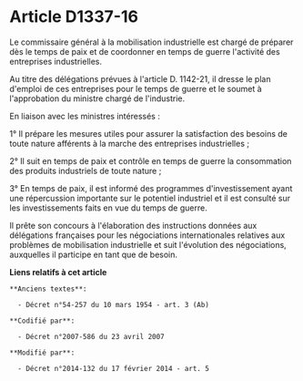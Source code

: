 # Article D1337-16

Le commissaire général à la mobilisation industrielle est chargé de préparer dès le temps de paix et de coordonner en temps
de guerre l'activité des entreprises industrielles. 

Au titre des délégations prévues à l'article D. 1142-21, il dresse le plan d'emploi de ces entreprises pour le temps de
guerre et le soumet à l'approbation du ministre chargé de l'industrie. 

En liaison avec les ministres intéressés : 

1° Il prépare les mesures utiles pour assurer la satisfaction des besoins de toute nature afférents à la marche des
entreprises industrielles ; 

2° Il suit en temps de paix et contrôle en temps de guerre la consommation des produits industriels de toute nature ; 

3° En temps de paix, il est informé des programmes d'investissement ayant une répercussion importante sur le potentiel
industriel et il est consulté sur les investissements faits en vue du temps de guerre. 

Il prête son concours à l'élaboration des instructions données aux délégations françaises pour les négociations
internationales relatives aux problèmes de mobilisation industrielle et suit l'évolution des négociations, auxquelles il
participe en tant que de besoin.

**Liens relatifs à cet article**

	**Anciens textes**:

	  - Décret n°54-257 du 10 mars 1954 - art. 3 (Ab)

	**Codifié par**:

	  - Décret n°2007-586 du 23 avril 2007

	**Modifié par**:

	  - Décret n°2014-132 du 17 février 2014 - art. 5
